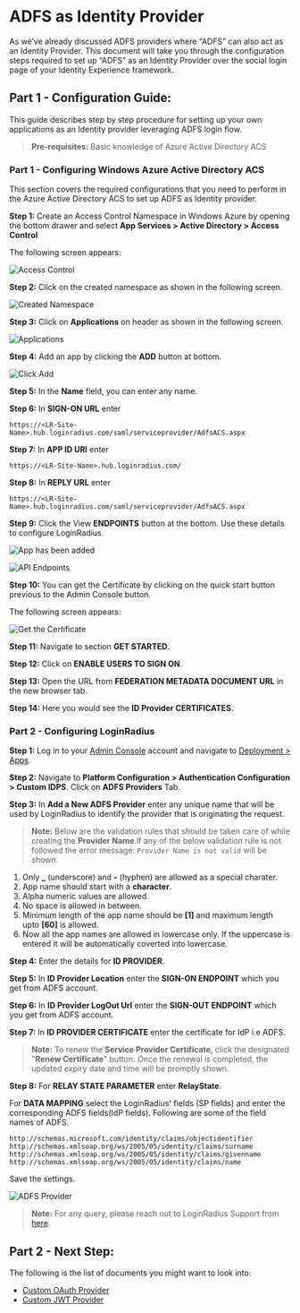 # ADFS as Identity Provider

As we’ve already discussed ADFS providers where “ADFS” can also act as an Identity Provider. This document will take you through the configuration steps required to set up “ADFS” as an Identity Provider over the social login page of your Identity Experience framework.

## Part 1 - Configuration Guide:

This guide describes step by step procedure for setting up your own applications as an Identity provider leveraging ADFS login flow.

> **Pre-requisites:** Basic knowledge of Azure Active Directory ACS

### Part 1 - Configuring Windows Azure Active Directory ACS

This section covers the required configurations that you need to perform in the Azure Active Directory ACS to set up ADFS as Identity provider.

**Step 1:** Create an Access Control Namespace in Windows Azure by opening the bottom drawer and select **App Services > Active Directory > Access Control**

The following screen appears:

![Access Control](https://apidocs.lrcontent.com/images/Image-1_71516144eae314ddf0.86707816.png "Access Control")

**Step 2:** Click on the created namespace as shown in the following screen.

![Created Namespace](https://apidocs.lrcontent.com/images/Image-2_215896144eb0d6b44d8.63792960.png "Created Namespace")

**Step 3:** Click on **Applications** on header as shown in the following screen.

![Applications](https://apidocs.lrcontent.com/images/Image-3_206296144eb2c7a0be2.69954385.png "Applications")

**Step 4:** Add an app by clicking the **ADD** button at bottom.

![Click Add](https://apidocs.lrcontent.com/images/Image-4_312186144eb51eb4ed7.98680807.png "Click Add")

**Step 5:** In the **Name** field, you can enter any name.

**Step 6:** In **SIGN-ON URL** enter

`https://<LR-Site-Name>.hub.loginradius.com/saml/serviceprovider/AdfsACS.aspx`

**Step 7:** In **APP ID URI** enter

`https://<LR-Site-Name>.hub.loginradius.com/`

**Step 8:** In **REPLY URL** enter

`https://<LR-Site-Name>.hub.loginradius.com/saml/serviceprovider/AdfsACS.aspx`

**Step 9:** Click the View **ENDPOINTS** button at the bottom. Use these details to configure
LoginRadius.

![App has been added](https://apidocs.lrcontent.com/images/Image-9_143876144eb8aa3ee65.57050340.jpg "App has been added")

![API Endpoints](https://apidocs.lrcontent.com/images/Image-9a_205686144ebb1a1e619.52011296.png "API Endpoints")

**Step 10:** You can get the Certificate by clicking on the quick start button previous to the Admin Console button.

The following screen appears:

![Get the Certificate](https://apidocs.lrcontent.com/images/Image-10_187826144ebe7537a82.83727796.jpg "Get the Certificate")

**Step 11:** Navigate to section **GET STARTED**.

**Step 12:** Click on **ENABLE USERS TO SIGN ON**.

**Step 13:** Open the URL from **FEDERATION METADATA DOCUMENT URL** in the new browser tab.

**Step 14:** Here you would see the **ID Provider CERTIFICATES**.

### Part 2 - Configuring LoginRadius

**Step 1:** Log in to your [Admin Console](https://adminconsole.loginradius.com/) account and navigate to [Deployment > Apps](https://adminconsole.loginradius.com/deployment/apps/web-apps).

**Step 2:** Navigate to **Platform Configuration > Authentication Configuration > Custom IDPS**.
Click on **ADFS Providers** Tab.

**Step 3:** In **Add a New ADFS Provider** enter any unique name that will be used by LoginRadius to identify the provider that is originating the request.

> **Note:** Below are the validation rules that should be taken care of while creating the **Provider Name**.If any of the below validation rule is not followed the error message: `Provider Name is not valid` will be shown.

1. Only **\_** (underscore) and **-** (hyphen) are allowed as a special charater.
2. App name should start with a **character**.
3. Alpha numeric values are allowed.
4. No space is allowed in between.
5. Minimum length of the app name should be **[1]** and maximum length upto **[60]** is allowed.
6. Now all the app names are allowed in lowercase only. If the uppercase is entered it will be automatically coverted into lowercase.

**Step 4:** Enter the details for **ID PROVIDER**.

**Step 5:** In **ID Provider Location** enter the **SIGN-ON ENDPOINT** which you get from ADFS account.

**Step 6:** In **ID Provider LogOut Url** enter the **SIGN-OUT ENDPOINT** which you get from ADFS account.

**Step 7:** In **ID PROVIDER CERTIFICATE** enter the certificate for IdP i.e ADFS.

> **Note:** To renew the **Service Provider Certificate**, click the designated "**Renew Certificate**" button. Once the renewal is completed, the updated expiry date and time will be promptly shown.


**Step 8:** For **RELAY STATE PARAMETER** enter **RelayState**.

For **DATA MAPPING** select the LoginRadius' fields (SP fields) and enter the corresponding ADFS fields(IdP fields). Following are some of the field names of ADFS.

```
http://schemas.microsoft.com/identity/claims/objectidentifier
http://schemas.xmlsoap.org/ws/2005/05/identity/claims/surname
http://schemas.xmlsoap.org/ws/2005/05/identity/claims/givenname
http://schemas.xmlsoap.org/ws/2005/05/identity/claims/name
```

Save the settings.

![ADFS Provider](https://apidocs.lrcontent.com/images/Custom-Idps-ADFS-updated_29713240649a13990204e2.35630368.png "ADFS Provider")

> **Note:** For any query, please reach out to LoginRadius Support from [here](https://adminconsole.loginradius.com/support/tickets/open-a-new-ticket).

## Part 2 - Next Step:

The following is the list of documents you might want to look into:

- [Custom OAuth Provider](/single-sign-on/tutorial/custom-identity-providers/custom-oauth-provider/)
- [Custom JWT Provider](/single-sign-on/custom-identity-providers/custom-jwt-provider/)